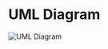 # UML Diagram
![UML Diagram](https://github.com/user-attachments/assets/1f22b748-8251-430f-b203-276503b57936)
